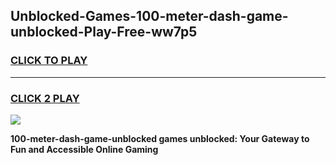 
## Unblocked-Games-100-meter-dash-game-unblocked-Play-Free-ww7p5
<h3>
<a href="https://premium76.site?title=100-meter-dash-game-unblocked&ref=17A">CLICK TO PLAY</a></h3>
<hr>

<h3>
<a href="https://premium76.site?title=100-meter-dash-game-unblocked&ref=17A">CLICK 2 PLAY</a>
  
</h3>

<a href="https://premium76.site?title=100-meter-dash-game-unblocked&ref=17A"><img src="https://clearcache.store/games.png"></a>


**100-meter-dash-game-unblocked games unblocked: Your Gateway to Fun and Accessible Online Gaming**
